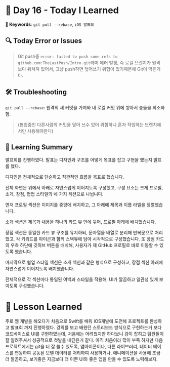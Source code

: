 # 📘 Day 16 - Today I Learned

**🔑 Keywords**: `git pull --rebase`, `iOS 발표회` 

 ## 🔍 Today Error or Issues  
> Git push중 `error: failed to push some refs to github.com:TheLastPush/Intro.git`라며 에러 발생, 즉 로컬 브랜치가 원격 보다 뒤쳐져 있어서, 그냥 push하면 덮어쓰기 위헙이 있기때문에 Git이 막은거다.

## 🛠️ Troubleshooting
`git pull --rebase`: 원격의 새 커밋을 가져와 내 로컬 커밋 위에 쌓아서 충돌을 최소화함. 
> (협업중인 다른사람의 커밋을 덮어 쓰수 있어 위험하니 혼자 작업하는 브랜치에서만 사용해야한다)


## 📝 Learning Summary
발표회를 진행하였다. 발표는 디자인과 구조를 어떻게 목표를 잡고 구현을 했는지 발표를 했다.

디자인은 전체적으로 단순하고 직관적인 흐름을 목표로 했습니다.

전체 화면은 위에서 아래로 자연스럽게 이어지도록 구성했고,
구성 요소는 크게 프로필, 소개, 장점, 협업 스타일의 네 가지 섹션으로 나뉩니다.

먼저 프로필 섹션은 이미지를 중앙에 배치하고, 그 아래에 제목과 이름 라벨을 정렬했습니다.

소개 섹션은 제목과 내용을 하나의 카드 뷰 안에 묶어, 프로필 아래에 배치했습니다.

장점 섹션은 동일한 카드 뷰 구조를 유지하되, 문자열을 배열로 분리해 반복문으로 처리했고,
각 키워드를 아이콘과 함께 스택뷰에 담아 시각적으로 구성했습니다.
또 장점 카드의 우측 하단에 깃허브 버튼을 배치해, 사용자가 제 GitHub 프로필로 바로 이동할 수 있도록 했습니다.

마지막으로 협업 스타일 섹션은 소개 섹션과 같은 형식으로 구성하고,
장점 섹션 아래에 자연스럽게 이어지도록 배치했습니다.

전체적으로 각 섹션마다 통일된 여백과 스타일을 적용해, UI가 깔끔하고 일관성 있게 보이도록 구성했습니다.




# 📘 Lesson Learned
주로 웹 개발을 해오다가 처음으로 Swift를 배워 iOS개발에 도전해 프로젝트를 완성하고 발표회 까지 진행하였다. 강의를 보고 배웠던 스토리보드 방식으로 구현하는거 보다 코드베이스로 UI를 구현하였는데, 처음에는 어려웠지만 하다보니 감이 잡히고 팀원들이 잘 알려주셔서 성공적으로 첫발을 내딛은거 같다. 아직 처음이라 많이 부족 하지만 다음 프로젝트에서는 git을 더 잘 쓸수 있도록, 앱아이콘이나, 다른 라이브러리, 데이터 베이스를 연동하여 공동된 모델 데이터를 처리하여 사용하거나, 애니메이션을 사용해 조금 더 깔끔하고, 보기좋은 지금보다 더 이쁜 UI와 좋은 앱을 만들 수 있도록 노력해보자.
